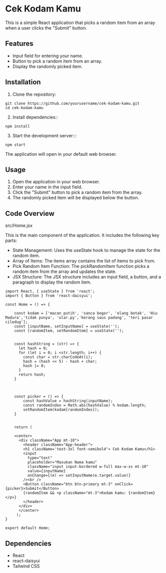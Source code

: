 # Cek Kodam Kamu

This is a simple React application that picks a random item from an array when a user clicks the "Submit" button. 

## Features

* Input field for entering your name.
* Button to pick a random item from an array.
* Display the randomly picked item.


## Installation

1. Clone the repository:
```
git clone https://github.com/yourusername/cek-kodam-kamu.git
cd cek-kodam-kamu
```

2. Install dependencies::
```
npm install
```

3. Start the development server:::
```
npm start
```
The application will open in your default web browser.


## Usage

1. Open the application in your web browser.
2. Enter your name in the input field.
3. Click the "Submit" button to pick a random item from the array.
4. The randomly picked item will be displayed below the button.

## Code Overview

src/Home.jsx

This is the main component of the application. It includes the following key parts:

* State Management: Uses the useState hook to manage the state for the random item.
* Array of Items: The items array contains the list of items to pick from.
* Pick Random Item Function: The pickRandomItem function picks a random item from the array and updates the state.
* JSX Structure: The JSX structure includes an input field, a button, and a paragraph to display the random item.

```
import React, { useState } from 'react';
import { Button } from 'react-daisyui';

const Home = () => {
    
    const kodam = ['macan putih', 'sanca bogor', 'elang botak', 'Hiu Madura','tidak punya', 'ular.py','kerang saus padang', 'teri pasar ciledug'];
    const [inputName, setInputName] = useState('');
    const [randomItem, setRandomItem] = useState('');


    const hashString = (str) => {
      let hash = 0;
      for (let i = 0; i <str.length; i++) {
        const char = str.charCodeAt(i);
        hash = (hash << 5) - hash + char;
        hash |= 0;
      }
      return hash;
    }



    const picker = () => {
        const hashValue = hashString(inputName);
        const randomIndex = Math.abs(hashValue) % kodam.length;
        setRandomItem(kodam[randomIndex]);
    }


    return ( 

    <center>
      <div className="App mt-10">
        <header className="App-header">
        <h1 className='text-3xl font-semibold'> Cek Kodam Kamu</h1> 
        <input
          type="text"
          placeholder="Masukan Nama kamu"
          className="input input-bordered w-full max-w-xs mt-10"
          value={inputName}
          onChange={(e) => setInputName(e.target.value)}
        /><br />
        <Button className="btn btn-primary mt-3" onClick={picker}>Submit</Button>
        {randomItem && <p className="mt-3">Kodam kamu: {randomItem}</p>}
        </header>
      </div>
      </center>
     );
}
 
export default Home;
```

## Dependencies

* React
* react-daisyui
* Tailwind CSS